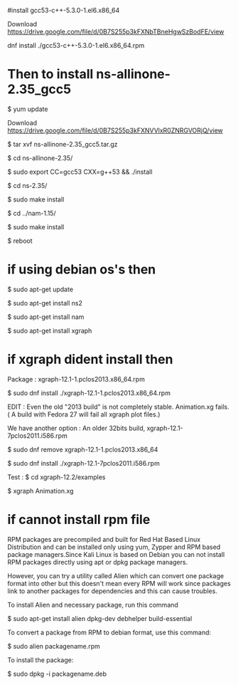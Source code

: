 
#install gcc53-c++-5.3.0-1.el6.x86_64

Download https://drive.google.com/file/d/0B7S255p3kFXNbTBneHgwSzBodFE/view

dnf install ./gcc53-c++-5.3.0-1.el6.x86_64.rpm

# Then to install ns-allinone-2.35_gcc5

$ yum update

Download https://drive.google.com/file/d/0B7S255p3kFXNVVlxR0ZNRGVORjQ/view

$ tar xvf ns-allinone-2.35_gcc5.tar.gz

$ cd ns-allinone-2.35/

$ sudo export CC=gcc53 CXX=g++53 && ./install

$ cd ns-2.35/

$ sudo make install

$ cd ../nam-1.15/

$ sudo make install

$ reboot



# if using debian os's then

$ sudo apt-get update

$ sudo apt-get install ns2

$ sudo apt-get install nam

$ sudo apt-get install xgraph



# if xgraph dident install then

Package : xgraph-12.1-1.pclos2013.x86_64.rpm

$ sudo dnf install ./xgraph-12.1-1.pclos2013.x86_64.rpm

EDIT : Even the old "2013 build" is not completely stable. Animation.xg fails.
( A build with Fedora 27 will fail all xgraph plot files.)

We have another option :
An older 32bits build, xgraph-12.1-7pclos2011.i586.rpm

$ sudo dnf remove xgraph-12.1-1.pclos2013.x86_64

$ sudo dnf install ./xgraph-12.1-7pclos2011.i586.rpm

Test : $ cd xgraph-12.2/examples

$ xgraph Animation.xg



# if cannot install rpm file 

RPM packages are precompiled and built for Red Hat Based Linux Distribution and can be installed only using yum, 
Zypper and RPM based package managers.Since Kali Linux is based on Debian you can not install RPM packages directly 
using apt or dpkg package managers.

However, you can try a utility called Alien which can convert one package format into other but this doesn't mean 
every RPM will work since packages link to another packages for dependencies and this can cause troubles.

To install Alien and necessary package, run this command

$ sudo apt-get install alien dpkg-dev debhelper build-essential

To convert a package from RPM to debian format, use this command:

$ sudo alien packagename.rpm

To install the package:

$ sudo dpkg -i packagename.deb



